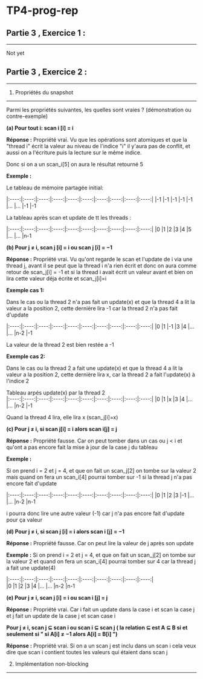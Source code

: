 # TP4-prog-rep


## Partie 3 , Exercice 1 : 
-------------------------

Not yet





## Partie 3 , Exercice 2 : 
-------------------------

1. Propriétés du snapshot
------------------------- 

Parmi les propriétés suivantes, les quelles sont vraies ? (démonstration ou contre-exemple)  

**(a) Pour tout i: scan i [i] = i**  

**Réponse :** Propriété vrai. Vu que les opérations sont atomiques et que la "thread i" écrit la valeur au niveau de l'indice "i" il y'aura pas de conflit,  et aussi on a l'écriture puis la lecture sur le même indice.   

Donc si on a un scan_i[5] on aura le résultat retourné 5   

**Exemple :**  

Le tableau de mémoire partagée initial:  

|:----:|:----:|:----:|:----:|:----:|:----:|:----:|:----:|:----:|:----:|
|-1 |-1 |-1 |-1 |-1 |... |... |-1 |-1  

La tableau après scan et update de tt les threads :

|:----:|:----:|:----:|:----:|:----:|:----:|:----:|:----:|:----:|:----:|
|0 |1 |2 |3 |4 |5 |... |... |n-1  

**(b) Pour j ≠ i, scan j [i] = i ou scan j [i] = −1**

**Réponse :** Propriété vrai. Vu qu'ont regarde le scan et l'update de i via une thread j, avant il se peut que la thread i n'a rien écrit et donc on aura comme retour de scan_j[i] = -1 et si la thread i avait écrit un valeur avant et bien on lira cette valeur déja écrite et scan_j[i]=i  

**Exemple cas 1:**

Dans le cas ou la thread 2 n'a pas fait un update(x) et que la thread 4 a lit la valeur a la position 2, cette dernière lira -1 car la thread 2 n'a pas fait d'update    

|:----:|:----:|:----:|:----:|:----:|:----:|:----:|:----:|:----:|:----:|
|0 |1 |-1 |3 |4 |... |... |n-2 |-1  

La valeur de la thread 2 est bien restée a -1   

**Exemple cas 2:**

Dans le cas ou la thread 2 a fait une update(x) et que la thread 4 a lit la valeur a la position 2, cette dernière lira x, car la thread 2 a fait l'update(x) à l'indice 2  

Tableau arpés update(x) par la thread 2  
|:----:|:----:|:----:|:----:|:----:|:----:|:----:|:----:|:----:|:----:|
|0 |1 |x |3 |4 |... |... |n-2 |-1

Quand la thread 4 lira, elle lira x (scan_j[i]=x)    

**(c) Pour j ≠ i, si scan j[i] = i alors scan i[j] = j**  

**Réponse :** Propriété fausse. Car on peut tomber dans un cas ou j < i et qu'ont a pas encore fait la mise à jour de la case j du tableau  

**Exemple :**  

Si on prend i = 2 et j = 4, et que on fait un scan_j[2] on tombe sur la valeur 2 mais quand on fera un scan_i[4] pourrai tomber sur -1 si la thread j n'a pas encore fait d'update

|:----:|:----:|:----:|:----:|:----:|:----:|:----:|:----:|:----:|:----:|
|0 |1 |2 |3 |-1 |... |... |n-2 |n-1  

i pourra donc lire une autre valeur (-1) car j n'a pas encore fait d'update pour ça valeur


**(d) Pour j ≠ i, si scan j [i] = i alors scan i [j] = −1**

**Réponse :** Propriété fausse. Car on peut lire la valeur de j après son update

**Exemple :** 
Si on prend i = 2 et j = 4, et que on fait un scan_j[2] on tombe sur la valeur 2 et quand on fera un scan_i[4] pourrai tomber sur 4 car la thread j a fait une update(4)  

|:----:|:----:|:----:|:----:|:----:|:----:|:----:|:----:|:----:|:----:|  
|0     |1     |2     |3     |4     |...   |...   |n-2   |n-1  


**(e) Pour j ≠ i, scan j [i] = i ou scan i [j] = j**

**Réponse :** Propriété vrai. Car i fait un update dans la case i et scan la case j et j fait un update de la case j et scan case i  

**Pour j ≠ i, scan j ⊆ scan i ou scan i ⊆ scan j ( la relation ⊆ est A ⊆ B si et seulement si " si A[i] ≠ −1 alors A[i] = B[i] ")**

**Réponse :** Propriété vrai. Si on a un scan j est inclu dans un scan i cela veux dire que scan i contient toutes les valeurs qui étaient dans scan j  

2. Implémentation non-blocking
------------------------------


